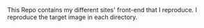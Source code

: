 This Repo contains my different sites' front-end that I reproduce. I reproduce the target image in each directory.
